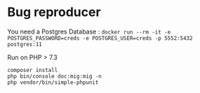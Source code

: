 Bug reproducer
==============

You need a Postgres Database : `docker run --rm -it -e POSTGRES_PASSWORD=creds -e POSTGRES_USER=creds -p 5552:5432 postgres:11`

Run on PHP > 7.3
```
composer install
php bin/console doc:mig:mig -n
php vendor/bin/simple-phpunit
```
